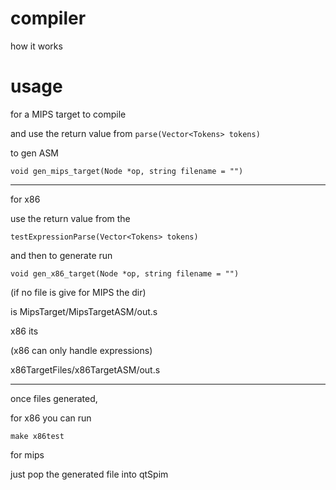 # compiler

how it works

# usage 

for a MIPS target to compile

and use the return value from 
``parse(Vector<Tokens> tokens)``

to gen ASM

``void gen_mips_target(Node *op, string filename = "")``

----

for x86 


use the return value from the  

``testExpressionParse(Vector<Tokens> tokens) ``

and then to generate run

``void gen_x86_target(Node *op, string filename = "")``

(if no file is give for MIPS the dir)

is MipsTarget/MipsTargetASM/out.s

x86 its 

(x86 can only handle expressions)

x86TargetFiles/x86TargetASM/out.s

---

once files generated, 

for x86 you can run 

``make x86test``


for mips

just pop the generated file into qtSpim

